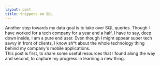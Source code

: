 ```yaml
---
layout: post
title: Snippets on SQL
---
```


Another step towards my data goal is to take over SQL queries. 
Though I have worked for a tech company for a year and a half, I have to say, deep down inside, I am a pure end user. Even though I might appear super tech savvy in front of clients, I know sh*t about the whole technology thing behind my company's mobile applications.  
This post is first, to share some useful resources that I found along the way and second, to capture my progress in learning a new thing. 

